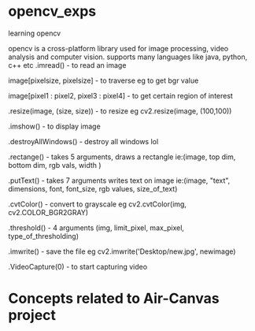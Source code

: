 # opencv_exps
learning opencv

opencv is a cross-platform library used for image processing, video analysis and computer vision.
supports many languages like java, python, c++ etc
.imread() - to read an image

image[pixelsize, pixelsize] - to traverse eg to get bgr value

image[pixel1 : pixel2, pixel3 : pixel4] - to get certain region of interest

.resize(image, (size, size)) - to resize eg cv2.resize(image, (100,100))

.imshow() - to display image

.destroyAllWindows() - destroy all windows lol

.rectange() - takes 5 arguments, draws a rectangle ie:(image, top dim, bottom dim, rgb vals, width )

.putText() - takes 7 arguments writes text on image ie:(image, "text", dimensions, font, font_size, rgb values, size_of_text)

.cvtColor() - convert to grayscale eg cv2.cvtColor(img, cv2.COLOR_BGR2GRAY)

.threshold() - 4 arguments  (img, limit_pixel, max_pixel, type_of_thresholding)

.imwrite() - save the file eg cv2.imwrite('Desktop/new.jpg', newimage)

.VideoCapture(0) - to start capturing video

# Concepts related to Air-Canvas project



